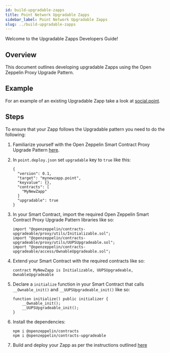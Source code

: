 ```yaml
---
id: build-upgradable-zapps
title: Point Network Upgradable Zapps
sidebar_label: Point Network Upgradable Zapps
slug: ../build-upgradable-zapps
---
```

 
Welcome to the Upgradable Zapps Developers Guide!
 
## Overview
 
This document outlines developing upgradable Zapps using the Open Zeppelin Proxy Upgrade Pattern.
 
## Example
 
For an example of an existing Upgradable Zapp take a look at [social.point](https://github.com/pointnetwork/social.point).
 
## Steps
 
To ensure that your Zapp follows the Upgradable pattern you need to do the following:
 
1. Familiarize yourself with the Open Zeppelin Smart Contract Proxy Upgrade Pattern [here](https://docs.openzeppelin.com/upgrades-plugins/1.x/proxies).
2. In `point.deploy.json` set `upgradable` key to `true` like this:
 
    ```
    {
      "version": 0.1,
      "target": "mynewzapp.point",
      "keyvalue": {},
      "contracts": [
        "MyNewZapp"
      ]    
      "upgradable": true
    }
    ```
 
1. In your Smart Contract, import the required Open Zeppelin Smart Contract Proxy Upgrade Pattern libraries like so:
 
    ```
    import "@openzeppelin/contracts-upgradeable/proxy/utils/Initializable.sol";
    import "@openzeppelin/contracts-upgradeable/proxy/utils/UUPSUpgradeable.sol";
    import "@openzeppelin/contracts-upgradeable/access/OwnableUpgradeable.sol";
    ```
 
1. Extend your Smart Contract with the required contracts like so:
 
    ```
    contract MyNewZapp is Initializable, UUPSUpgradeable, OwnableUpgradeable
    ```
 
1. Declare a `initialize` function in your Smart Contract that calls `__Ownable_init()` and `__UUPSUpgradeable_init()` like so:
 
    ```
    function initialize() public initializer {
        __Ownable_init();
        __UUPSUpgradeable_init();
    }
    ```
 
1. Install the dependencies:
 
    ```
    npm i @openzeppelin/contracts
    npm i @openzeppelin/contracts-upgradeable
    ```
 
1. Build and deploy your Zapp as per the instructions outlined [here](./build-zapp-dev-environment-direct-install)
